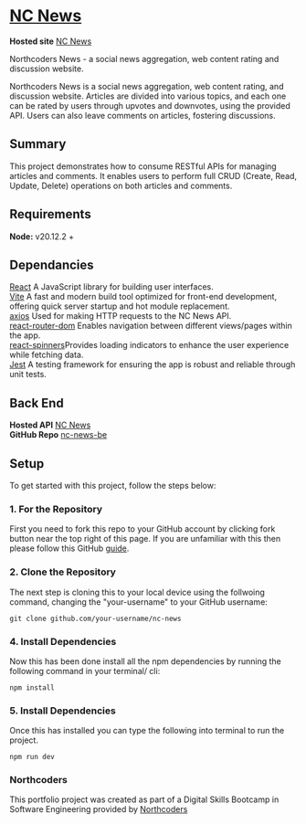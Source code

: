 # [NC News](https://blurryqs-nc-news.netlify.app/articles)

**Hosted site** [NC News](https://blurryqs-nc-news.netlify.app/articles)

Northcoders News - a social news aggregation, web content rating and discussion website.

Northcoders News is a social news aggregation, web content rating, and discussion website. Articles are divided into various topics, and each one can be rated by users through upvotes and downvotes, using the provided API. Users can also leave comments on articles, fostering discussions.

## Summary

This project demonstrates how to consume RESTful APIs for managing articles and comments. It enables users to perform full CRUD (Create, Read, Update, Delete) operations on both articles and comments.

## Requirements

**Node:** v20.12.2 +

## Dependancies

[React](https://react.dev/) A JavaScript library for building user interfaces.<br>
[Vite](https://vitejs.dev/) A fast and modern build tool optimized for front-end development, offering quick server startup and hot module replacement.<br>
[axios](https://axios-http.com/) Used for making HTTP requests to the NC News API.<br>
[react-router-dom](https://reactrouter.com/en/main) Enables navigation between different views/pages within the app.<br>
[react-spinners](https://www.davidhu.io/react-spinners/)Provides loading indicators to enhance the user experience while fetching data.<br>
[Jest](https://jestjs.io/) A testing framework for ensuring the app is robust and reliable through unit tests.<br>

## Back End

**Hosted API** [NC News](https://nc-news-lbn1.onrender.com/api)<br>
**GitHub Repo** [nc-news-be](https://github.com/BlurryQ/nc-news-be)

## Setup

To get started with this project, follow the steps below:

### 1. For the Repository

First you need to fork this repo to your GitHub account by clicking fork button near the top right of this page. If you are unfamiliar with this then please follow this GitHub [guide](https://docs.github.com/en/pull-requests/collaborating-with-pull-requests/working-with-forks/fork-a-repo).

### 2. Clone the Repository

The next step is cloning this to your local device using the follwoing command, changing the "your-username" to your GitHub username:

```
git clone github.com/your-username/nc-news
```

### 4. Install Dependencies

Now this has been done install all the npm dependencies by running the following command in your terminal/ cli:

```
npm install
```

### 5. Install Dependencies

Once this has installed you can type the following into terminal to run the project.

```
npm run dev
```

### Northcoders

This portfolio project was created as part of a Digital Skills Bootcamp in Software Engineering provided by [Northcoders](https://northcoders.com/)
